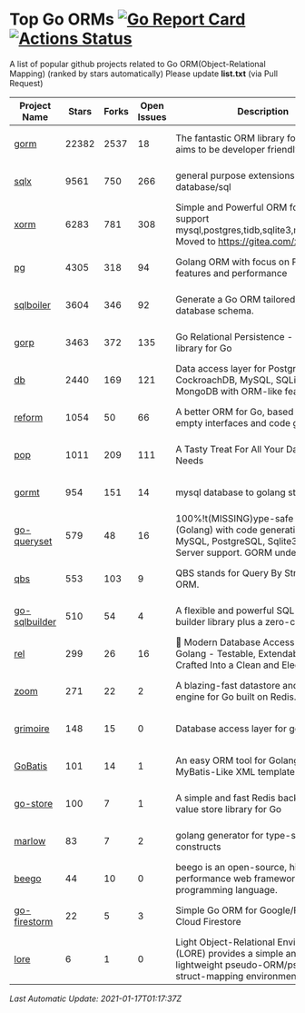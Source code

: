 # Top Go ORMs [![Go Report Card](https://goreportcard.com/badge/github.com/d-tsuji/awesome-go-orms)](https://goreportcard.com/report/github.com/d-tsuji/awesome-go-orms) [![Actions Status](https://github.com/d-tsuji/awesome-go-orms/workflows/CI/badge.svg)](https://github.com/d-tsuji/awesome-go-orms/actions)
A list of popular github projects related to Go ORM(Object-Relational Mapping) (ranked by stars automatically)
Please update **list.txt** (via Pull Request)

| Project Name | Stars | Forks | Open Issues | Description | Last Update |
| ------------ | ----- | ----- | ----------- | ----------- | ----------- |
| [gorm](https://github.com/go-gorm/gorm) | 22382 | 2537 | 18 | The fantastic ORM library for Golang, aims to be developer friendly | 2021-01-16 20:45:39 |
| [sqlx](https://github.com/jmoiron/sqlx) | 9561 | 750 | 266 | general purpose extensions to golang's database/sql | 2021-01-16 21:51:42 |
| [xorm](https://github.com/go-xorm/xorm) | 6283 | 781 | 308 | Simple and Powerful ORM for Go, support mysql,postgres,tidb,sqlite3,mssql,oracle, Moved to https://gitea.com/xorm/xorm | 2021-01-15 09:03:50 |
| [pg](https://github.com/go-pg/pg) | 4305 | 318 | 94 | Golang ORM with focus on PostgreSQL features and performance | 2021-01-16 20:32:34 |
| [sqlboiler](https://github.com/volatiletech/sqlboiler) | 3604 | 346 | 92 | Generate a Go ORM tailored to your database schema. | 2021-01-16 15:54:37 |
| [gorp](https://github.com/go-gorp/gorp) | 3463 | 372 | 135 | Go Relational Persistence - an ORM-ish library for Go | 2021-01-15 22:04:30 |
| [db](https://github.com/upper/db) | 2440 | 169 | 121 | Data access layer for PostgreSQL, CockroachDB, MySQL, SQLite and MongoDB with ORM-like features. | 2021-01-14 23:50:14 |
| [reform](https://github.com/go-reform/reform) | 1054 | 50 | 66 | A better ORM for Go, based on non-empty interfaces and code generation. | 2021-01-15 07:22:35 |
| [pop](https://github.com/gobuffalo/pop) | 1011 | 209 | 111 | A Tasty Treat For All Your Database Needs | 2021-01-15 16:16:16 |
| [gormt](https://github.com/xxjwxc/gormt) | 954 | 151 | 14 | mysql database to golang struct | 2021-01-15 13:46:38 |
| [go-queryset](https://github.com/jirfag/go-queryset) | 579 | 48 | 16 | 100%!t(MISSING)ype-safe ORM for Go (Golang) with code generation and MySQL, PostgreSQL, Sqlite3, SQL Server support. GORM under the hood. | 2021-01-15 23:34:05 |
| [qbs](https://github.com/coocood/qbs) | 553 | 103 | 9 | QBS stands for Query By Struct. A Go ORM. | 2020-12-14 06:17:48 |
| [go-sqlbuilder](https://github.com/huandu/go-sqlbuilder) | 510 | 54 | 4 | A flexible and powerful SQL string builder library plus a zero-config ORM. | 2021-01-16 16:35:56 |
| [rel](https://github.com/go-rel/rel) | 299 | 26 | 16 | :gem: Modern Database Access Layer for Golang - Testable, Extendable and Crafted Into a Clean and Elegant API | 2021-01-13 13:24:50 |
| [zoom](https://github.com/albrow/zoom) | 271 | 22 | 2 | A blazing-fast datastore and querying engine for Go built on Redis. | 2021-01-05 08:54:05 |
| [grimoire](https://github.com/Fs02/grimoire) | 148 | 15 | 0 | Database access layer for golang | 2021-01-07 14:27:04 |
| [GoBatis](https://github.com/runner-mei/GoBatis) | 101 | 14 | 1 | An easy ORM tool for Golang, support MyBatis-Like XML template SQL | 2020-12-29 01:21:32 |
| [go-store](https://github.com/gosuri/go-store) | 100 | 7 | 1 | A simple and fast Redis backed key-value store library for Go | 2020-09-28 11:20:45 |
| [marlow](https://github.com/dadleyy/marlow) | 83 | 7 | 2 | golang generator for type-safe sql api constructs | 2020-08-18 14:11:29 |
| [beego](https://github.com/astaxie/beego) | 44 | 10 | 0 | beego is an open-source, high-performance web framework for the Go programming language. | 2021-01-16 14:25:30 |
| [go-firestorm](https://github.com/jschoedt/go-firestorm) | 22 | 5 | 3 | Simple Go ORM for Google/Firebase Cloud Firestore | 2021-01-06 17:56:58 |
| [lore](https://github.com/abrahambotros/lore) | 6 | 1 | 0 | Light Object-Relational Environment (LORE) provides a simple and lightweight pseudo-ORM/pseudo-struct-mapping environment for Go | 2020-07-01 08:56:52 |

*Last Automatic Update: 2021-01-17T01:17:37Z*